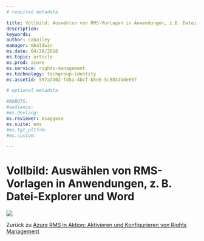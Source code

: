 ```yaml
---
# required metadata

title: Vollbild: Auswählen von RMS-Vorlagen in Anwendungen, z.B. Datei-Explorer und Word | Azure RMS
description:
keywords:
author: cabailey
manager: mbaldwin
ms.date: 04/28/2016
ms.topic: article
ms.prod: azure
ms.service: rights-management
ms.technology: techgroup-identity
ms.assetid: 597a3402-fd5a-4bcf-b5e6-5c983dbde697

# optional metadata

#ROBOTS:
#audience:
#ms.devlang:
ms.reviewer: esaggese
ms.suite: ems
#ms.tgt_pltfrm:
#ms.custom:

---
```


# Vollbild: Auswählen von RMS-Vorlagen in Anwendungen, z. B. Datei-Explorer und Word
![](./media/AzRMS_TemplatesPortal_ExplorerWord.png)

Zurück zu [Azure RMS in Aktion: Aktivieren und Konfigurieren von Rights Management](http://technet.microsoft.com/library/jj585026.aspx)



<!--HONumber=Apr16_HO3-->


